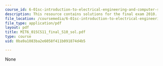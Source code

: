 ```yaml
---
course_id: 6-01sc-introduction-to-electrical-engineering-and-computer-science-i-spring-2011
description: This resource contains solutions for the final exam 2010.
file_location: /coursemedia/6-01sc-introduction-to-electrical-engineering-and-computer-science-i-spring-2011/0ba9a1083ba2e6058f411b091874d4b5_MIT6_01SCS11_final_S10_sol.pdf
file_type: application/pdf
layout: pdf
title: MIT6_01SCS11_final_S10_sol.pdf
type: course
uid: 0ba9a1083ba2e6058f411b091874d4b5

---
```

None